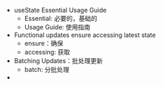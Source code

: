 - useState Essential Usage Guide
  - Essential: 必要的，基础的
  - Usage Guide: 使用指南
- Functional updates ensure accessing latest state
  - ensure：确保
  - accessing: 获取
- Batching Updates：批处理更新
  - batch: 分批处理
-
